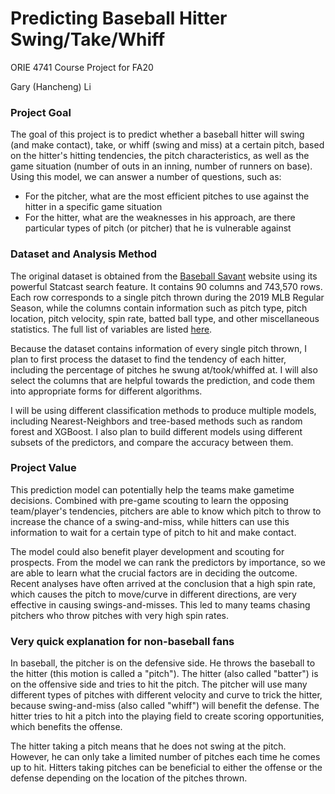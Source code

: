 # Predicting Baseball Hitter Swing/Take/Whiff
ORIE 4741 Course Project for FA20

Gary (Hancheng) Li

### Project Goal
The goal of this project is to predict whether a baseball hitter will swing (and make contact), take, or whiff (swing and miss) at a certain pitch, based on the hitter's hitting tendencies, the pitch characteristics, as well as the game situation (number of outs in an inning, number of runners on base). Using this model, we can answer a number of questions, such as:

* For the pitcher, what are the most efficient pitches to use against the hitter in a specific game situation
* For the hitter, what are the weaknesses in his approach, are there particular types of pitch (or pitcher) that he is vulnerable against

### Dataset and Analysis Method
The original dataset is obtained from the [Baseball Savant](https://baseballsavant.mlb.com/) website using its powerful Statcast search feature. It contains 90 columns and 743,570 rows. Each row corresponds to a single pitch thrown during the 2019 MLB Regular Season, while the columns contain information such as pitch type, pitch location, pitch velocity, spin rate, batted ball type, and other miscellaneous statistics. The full list of variables are listed [here](https://baseballsavant.mlb.com/csv-docs).

Because the dataset contains information of every single pitch thrown, I plan to first process the dataset to find the tendency of each hitter, including the percentage of pitches he swung at/took/whiffed at. I will also select the columns that are helpful towards the prediction, and code them into appropriate forms for different algorithms.

I will be using different classification methods to produce multiple models, including Nearest-Neighbors and tree-based methods such as random forest and XGBoost. I also plan to build different models using different subsets of the predictors, and compare the accuracy between them.

### Project Value
This prediction model can potentially help the teams make gametime decisions. Combined with pre-game scouting to learn the opposing team/player's tendencies, pitchers are able to know which pitch to throw to increase the chance of a swing-and-miss, while hitters can use this information to wait for a certain type of pitch to hit and make contact. 

The model could also benefit player development and scouting for prospects. From the model we can rank the predictors by importance, so we are able to learn what the crucial factors are in deciding the outcome. Recent analyses have often arrived at the conclusion that a high spin rate, which causes the pitch to move/curve in different directions, are very effective in causing swings-and-misses. This led to many teams chasing pitchers who throw pitches with very high spin rates.

### Very quick explanation for non-baseball fans
In baseball, the pitcher is on the defensive side. He throws the baseball to the hitter (this motion is called a "pitch"). The hitter (also called "batter") is on the offensive side and tries to hit the pitch. The pitcher will use many different types of pitches with different velocity and curve to trick the hitter, because swing-and-miss (also called "whiff") will benefit the defense. The hitter tries to hit a pitch into the playing field to create scoring opportunities, which benefits the offense.

The hitter taking a pitch means that he does not swing at the pitch. However, he can only take a limited number of pitches each time he comes up to hit. Hitters taking pitches can be beneficial to either the offense or the defense depending on the location of the pitches thrown.
